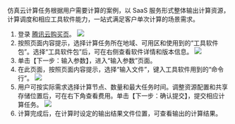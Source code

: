 仿真云计算任务根据用户需要计算的案例，以 SaaS 服务形式整体输出计算资源，计算调度和相应工具软件能力，一站式满足客户单次计算的场景需求。

1. 登录 [腾讯云购买页](https://buy.cloud.tencent.com/cloudsim/job)。
![](https://main.qcloudimg.com/raw/aec58836a7fad1a4d2c7f4e6141f8e0f.png)
2. 按照页面内容提示，选择计算任务所在地域、可用区和使用到的“工具软件包”。选择“工具软件包”后，可在右侧查看软件详情和版本信息。
![](https://main.qcloudimg.com/raw/9a102acd4071b76ac985edbd83ac8116.png)
3. 单击【下一步：输入参数】，进入“输入参数”页面。
4. 在此页面，按照页面内容提示，选择“输入文件”，键入工具软件用到的“命令行”。
![](https://main.qcloudimg.com/raw/4ffadf9ff3a1a343ec8c4ea6fb65f340.png)
5. 用户可按实际需求选择计算节点、数量和最大任务时间。调整资源配置和共享存储位置后，可在右下角查看费用。单击【下一步：确认提交】，提交相应计算任务。
![](https://main.qcloudimg.com/raw/a1a9ab89d7b32bb802831a15b740a3c0.png)
6. 计算完成后，在计算时设定的输出结果文件位置，可查看输出的计算结果。

